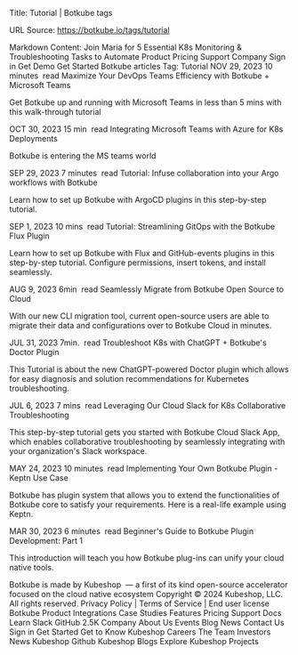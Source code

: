 Title: Tutorial | Botkube tags

URL Source: https://botkube.io/tags/tutorial

Markdown Content:
Join Maria for 5 Essential K8s Monitoring & Troubleshooting Tasks to Automate
Product
Pricing
Support
Company
Sign in
Get Demo
Get Started
Botkube articles
Tag:
Tutorial
NOV 29, 2023
10 minutes
 read
Maximize Your DevOps Teams Efficiency with Botkube + Microsoft Teams

Get Botkube up and running with Microsoft Teams in less than 5 mins with this walk-through tutorial

OCT 30, 2023
15 min
 read
Integrating Microsoft Teams with Azure for K8s Deployments

Botkube is entering the MS teams world

SEP 29, 2023
7 minutes
 read
Tutorial: Infuse collaboration into your Argo workflows with Botkube

Learn how to set up Botkube with ArgoCD plugins in this step-by-step tutorial.

SEP 1, 2023
10 mins
 read
Tutorial: Streamlining GitOps with the Botkube Flux Plugin

Learn how to set up Botkube with Flux and GitHub-events plugins in this step-by-step tutorial. Configure permissions, insert tokens, and install seamlessly.

AUG 9, 2023
6min
 read
Seamlessly Migrate from Botkube Open Source to Cloud

With our new CLI migration tool, current open-source users are able to migrate their data and configurations over to Botkube Cloud in minutes.

JUL 31, 2023
7min.
 read
Troubleshoot K8s with ChatGPT + Botkube's Doctor Plugin

This Tutorial is about the new ChatGPT-powered Doctor plugin which allows for easy diagnosis and solution recommendations for Kubernetes troubleshooting.

JUL 6, 2023
7 mins
 read
Leveraging Our Cloud Slack for K8s Collaborative Troubleshooting

This step-by-step tutorial gets you started with Botkube Cloud Slack App, which enables collaborative troubleshooting by seamlessly integrating with your organization's Slack workspace.

MAY 24, 2023
10 minutes
 read
Implementing Your Own Botkube Plugin - Keptn Use Case

Botkube has plugin system that allows you to extend the functionalities of Botkube core to satisfy your requirements. Here is a real-life example using Keptn.

MAR 30, 2023
6 minutes
 read
Beginner's Guide to Botkube Plugin Development: Part 1

This introduction will teach you how Botkube plug-ins can unify your cloud native tools.

Botkube is made by Kubeshop  — a first of its kind open-source accelerator focused on the cloud native ecosystem
Copyright © 2024 Kubeshop, LLC. All rights reserved.
Privacy Policy | Terms of Service | End user license
Botkube
Product
Integrations
Case Studies
Features
Pricing
Support
Docs
Learn
Slack
GitHub
2.5K
Company
About Us
Events
Blog
News
Contact Us
Sign in
Get Started
Get to Know Kubeshop
Careers
The Team
Investors
News
Kubeshop Github
Kubeshop Blogs
Explore Kubeshop Projects
